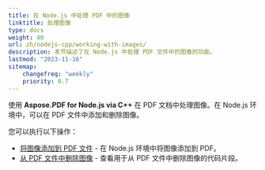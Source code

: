 ```yaml
---
title: 在 Node.js 中处理 PDF 中的图像
linktitle: 处理图像
type: docs
weight: 40
url: zh/nodejs-cpp/working-with-images/
description: 本节描述了在 Node.js 中处理 PDF 文件中的图像的功能。
lastmod: "2023-11-16"
sitemap:
    changefreq: "weekly"
    priority: 0.7
---
```


使用 **Aspose.PDF for Node.js via C++** 在 PDF 文档中处理图像。在 Node.js 环境中，可以在 PDF 文件中添加和删除图像。

您可以执行以下操作：

- [将图像添加到 PDF 文件](/pdf/nodejs-cpp/add-image-to-pdf/) - 在 Node.js 环境中将图像添加到 PDF。
- [从 PDF 文件中删除图像](/pdf/nodejs-cpp/delete-images-from-pdf-file/) - 查看用于从 PDF 文件中删除图像的代码片段。